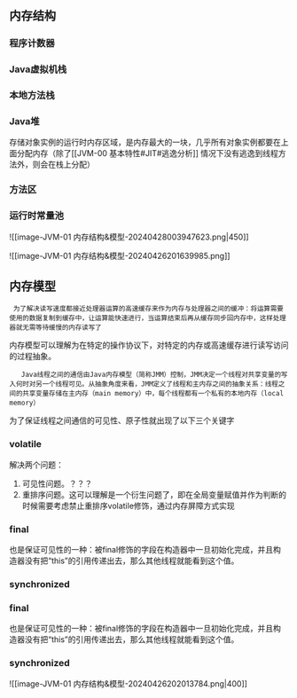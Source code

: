 
## 内存结构

### 程序计数器

### Java虚拟机栈

### 本地方法栈

### Java堆

存储对象实例的运行时内存区域，是内存最大的一块，几乎所有对象实例都要在上面分配内存（除了[[JVM-00 基本特性#JIT#逃逸分析]] 情况下没有逃逸到线程方法外，则会在栈上分配）

### 方法区

### 运行时常量池


![[image-JVM-01 内存结构&模型-20240428003947623.png|450]]




![[image-JVM-01 内存结构&模型-20240426201639985.png]]


## 内存模型


```
 为了解决读写速度都接近处理器运算的高速缓存来作为内存与处理器之间的缓冲：将运算需要使用的数据复制到缓存中，让运算能快速进行，当运算结束后再从缓存同步回内存中，这样处理器就无需等待缓慢的内存读写了
```

内存模型可以理解为在特定的操作协议下，对特定的内存或高速缓存进行读写访问的过程抽象。

```
   Java线程之间的通信由Java内存模型（简称JMM）控制，JMM决定一个线程对共享变量的写入何时对另一个线程可见。从抽象角度来看，JMM定义了线程和主内存之间的抽象关系：线程之间的共享变量存储在主内存（main memory）中，每个线程都有一个私有的本地内存（local memory）
```


为了保证线程之间通信的可见性、原子性就出现了以下三个关键字

### volatile

解决两个问题：

1. 可见性问题。？？？
2. 重排序问题。这可以理解是一个衍生问题了，即在全局变量赋值并作为判断的时候需要考虑禁止重排序volatile修饰，通过内存屏障方式实现

### final
也是保证可见性的一种：被final修饰的字段在构造器中一旦初始化完成，并且构造器没有把“this”的引用传递出去，那么其他线程就能看到这个值。

### synchronized

### final
也是保证可见性的一种：被final修饰的字段在构造器中一旦初始化完成，并且构造器没有把“this”的引用传递出去，那么其他线程就能看到这个值。

### synchronized


![[image-JVM-01 内存结构&模型-20240426202013784.png|400]]